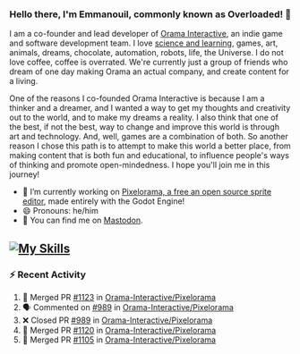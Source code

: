 ### Hello there, I'm Emmanouil, commonly known as Overloaded! 👋
I am a co-founder and lead developer of [Orama Interactive](https://www.oramainteractive.com/), an indie game and software development team. I love [science and learning](https://github.com/OverloadedOrama/KnowledgeBase), games, art, animals, dreams, chocolate, automation, robots, life, the Universe. I do not love coffee, coffee is overrated. We're currently just a group of friends who dream of one day making Orama an actual company, and create content for a living.

One of the reasons I co-founded Orama Interactive is because I am a thinker and a dreamer, and I wanted a way to get my thoughts and creativity out to the world, and to make my dreams a reality. I also think that one of the best, if not the best, way to change and improve this world is through art and technology. And, well, games are a combination of both. So another reason I chose this path is to attempt to make this world a better place, from making content that is both fun and educational, to influence people's ways of thinking and promote open-mindedness. I hope you'll join me in this journey!

- 🔭 I’m currently working on [Pixelorama, a free an open source sprite editor](https://github.com/Orama-Interactive/Pixelorama), made entirely with the Godot Engine!
- 😄 Pronouns: he/him
- 🐘 You can find me on <a rel="me" href="https://mastodon.social/@Overloaded">Mastodon</a>.

[![My Skills](https://skillicons.dev/icons?i=godot,py,cpp,cs,git,linux,html)](https://skillicons.dev)
---

### :zap: Recent Activity

<!--START_SECTION:activity-->
1. 🎉 Merged PR [#1123](https://github.com/Orama-Interactive/Pixelorama/pull/1123) in [Orama-Interactive/Pixelorama](https://github.com/Orama-Interactive/Pixelorama)
2. 🗣 Commented on [#989](https://github.com/Orama-Interactive/Pixelorama/pull/989#issuecomment-2416777220) in [Orama-Interactive/Pixelorama](https://github.com/Orama-Interactive/Pixelorama)
3. ❌ Closed PR [#989](https://github.com/Orama-Interactive/Pixelorama/pull/989) in [Orama-Interactive/Pixelorama](https://github.com/Orama-Interactive/Pixelorama)
4. 🎉 Merged PR [#1120](https://github.com/Orama-Interactive/Pixelorama/pull/1120) in [Orama-Interactive/Pixelorama](https://github.com/Orama-Interactive/Pixelorama)
5. 🎉 Merged PR [#1105](https://github.com/Orama-Interactive/Pixelorama/pull/1105) in [Orama-Interactive/Pixelorama](https://github.com/Orama-Interactive/Pixelorama)
<!--END_SECTION:activity-->

<!--
**OverloadedOrama/OverloadedOrama** is a ✨ _special_ ✨ repository because its `README.md` (this file) appears on your GitHub profile.

Here are some ideas to get you started:

- 👯 I’m looking to collaborate on ...
- 🤔 I’m looking for help with ...
- 💬 Ask me about ...
- 📫 How to reach me: ...
- ⚡ Fun fact: ...
-->
